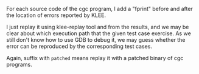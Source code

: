 For each source code of the cgc program, I add a "fprint" before and after the location of errors reported by KLEE.

I just replay it using klee-replay tool and from the results, and we may be clear about which execution path that the given test case exercise. As we still don't know how to use GDB to debug it, we may guess whether the error can be reproduced by the corresponding test cases. 

Again, suffix with `patched` means replay it with a patched binary of cgc programs. 
